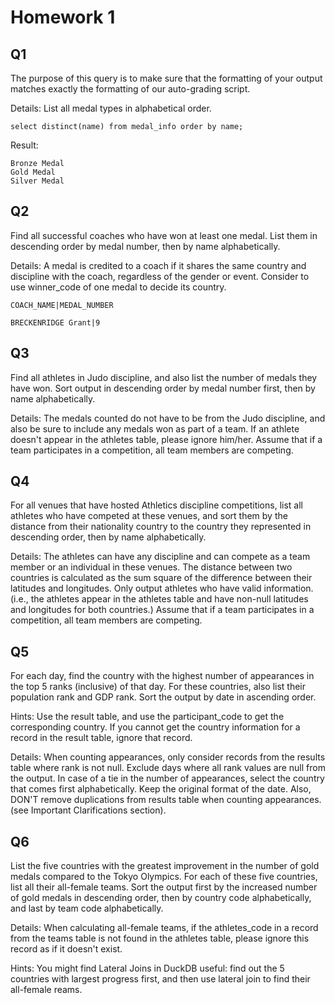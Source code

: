 # Homework 1

## Q1
The purpose of this query is to make sure that the formatting of your output matches exactly the formatting of our auto-grading script.

Details: List all medal types in alphabetical order.

```
select distinct(name) from medal_info order by name;
```
Result:
```
Bronze Medal
Gold Medal
Silver Medal
```

## Q2

Find all successful coaches who have won at least one medal. List them in descending order by medal number, then by name alphabetically.

Details: A medal is credited to a coach if it shares the same country and discipline with the coach, regardless of the gender or event. Consider to use winner_code of one medal to decide its country.

```
COACH_NAME|MEDAL_NUMBER
```

```
BRECKENRIDGE Grant|9
```


## Q3

Find all athletes in Judo discipline, and also list the number of medals they have won.
Sort output in descending order by medal number first, then by name alphabetically. 

Details: The medals counted do not have to be from the Judo discipline, and also be sure to include any medals won as part of a team.
If an athlete doesn't appear in the athletes table, please ignore him/her.
Assume that if a team participates in a competition, all team members are competing.

## Q4

For all venues that have hosted Athletics discipline competitions, list all athletes who have competed at these venues, and sort them by the distance from their nationality country to the country they represented in descending order, then by name alphabetically.

Details: The athletes can have any discipline and can compete as a team member or an individual in these venues. The distance between two countries is calculated as the sum square of the difference between their latitudes and longitudes. Only output athletes who have valid information. (i.e., the athletes appear in the athletes table and have non-null latitudes and longitudes for both countries.) Assume that if a team participates in a competition, all team members are competing.

## Q5

For each day, find the country with the highest number of appearances in the top 5 ranks (inclusive) of that day. For these countries, also list their population rank and GDP rank. Sort the output by date in ascending order.

Hints: Use the result table, and use the participant_code to get the corresponding country. If you cannot get the country information for a record in the result table, ignore that record.

Details: When counting appearances, only consider records from the results table where rank is not null. Exclude days where all rank values are null from the output. In case of a tie in the number of appearances, select the country that comes first alphabetically. Keep the original format of the date. Also, DON'T remove duplications from results table when counting appearances. (see Important Clarifications section).

## Q6

List the five countries with the greatest improvement in the number of gold medals compared to the Tokyo Olympics. For each of these five countries, list all their all-female teams. Sort the output first by the increased number of gold medals in descending order, then by country code alphabetically, and last by team code alphabetically.

Details: When calculating all-female teams, if the athletes_code in a record from the teams table is not found in the athletes table, please ignore this record as if it doesn't exist.

Hints: You might find Lateral Joins in DuckDB useful: find out the 5 countries with largest progress first, and then use lateral join to find their all-female reams.

